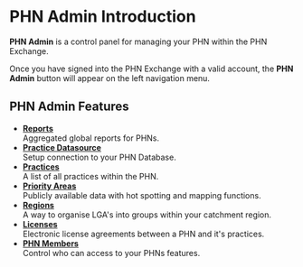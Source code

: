 # PHN Admin Introduction

**PHN Admin** is a control panel for managing your PHN within the PHN Exchange.

Once you have signed into the PHN Exchange with a valid account, the **PHN Admin** button will appear on the left navigation menu.

## PHN Admin Features

- **[Reports](../reports)**  
    Aggregated global reports for PHNs.
- **[Practice Datasource](../practice-datasource)**  
    Setup connection to your PHN Database.
- **[Practices](../practices)**  
    A list of all practices within the PHN.
- **[Priority Areas](../practices)**  
    Publicly available data with hot spotting and mapping functions. 
- **[Regions](../regions)**  
    A way to organise LGA's into groups within your catchment region.
- **[Licenses](../licenses)**  
    Electronic license agreements between a PHN and it's practices.
- **[PHN Members](../phn-members)**  
    Control who can access to your PHNs features.
